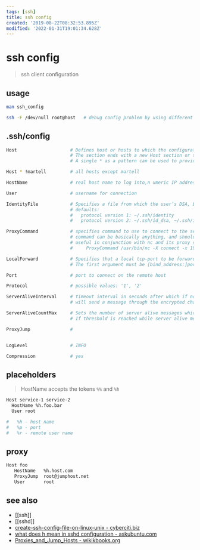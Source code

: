 ```yaml
---
tags: [ssh]
title: ssh config
created: '2019-08-22T08:32:53.895Z'
modified: '2022-01-31T19:01:34.628Z'
---
```


# ssh config

> ssh client configuration

## usage
```sh
man ssh_config

ssh -F /dev/null root@host   # debug config problem by using different config file
```

## .ssh/config
```sh 
Host                    # Defines host or hosts to which the configuration section applies. 
                        # The section ends with a new Host section or the end of the file. 
                        # A single * as a pattern can be used to provide global defaults for all hosts.

Host * !martell         # all hosts except martell
```

```sh
HostName                # real host name to log into,n umeric IP addresses are also permitted.

User                    # username for connection

IdentityFile            # Specifies a file from which the user’s DSA, ECDSA or DSA authentication identity is read. 
                        # defaults:
                        #   protocol version 1: ~/.ssh/identity
                        #   protocol version 2: ~/.ssh/id_dsa, ~/.ssh/id_ecdsa and ~/.ssh/id_rsa

ProxyCommand            # specifies command to use to connect to the server,  placeholders (%h) will be substituted.
                        # command can be basically anything, and should read from its standard input and write to its standard output. 
                        # useful in conjunction with nc and its proxy support. e.g. connect via an HTTP proxy at 192.1.0.253: 
                        #     ProxyCommand /usr/bin/nc -X connect -x 192.1.0.253:3128 %h %p

LocalForward            # Specifies that a local tcp-port to be forwarded over the secure channel to the specified host and port from the remote machine.
                        # The first argument must be [bind_address:]port and the second argument must be host:hostport.

Port                    # port to connect on the remote host

Protocol                # possible values: '1', '2'

ServerAliveInterval     # timeout interval in seconds after which if no data has been received from the server
                        # will send a message through the encrypted channel to request a response from the server

ServerAliveCountMax     # Sets the number of server alive messages which may be sent without receiving any messages back from the server
                        # If threshold is reached while server alive messages are being sent, ssh will disconnect from the server

ProxyJump               #


LogLevel                # INFO

Compression             # yes
```

## placeholders

> HostName accepts the tokens `%%` and `%h`

```sh
Host service-1 service-2
  HostName %h.foo.bar
  User root

#   %h - host name
#   %p - port
#   %r - remote user name
```

## proxy
```sh
Host foo
   HostName   %h.host.com
   ProxyJump  root@jumphost.net
   User       root
```

## see also

- [[ssh]]
- [[sshd]]
- [create-ssh-config-file-on-linux-unix - cyberciti.biz](https://www.cyberciti.biz/faq/create-ssh-config-file-on-linux-unix/)
- [what does h mean in sshd configuration - askubuntu.com](https://askubuntu.com/questions/605479/what-does-h-mean-in-sshd-configuration)
- [Proxies_and_Jump_Hosts - wikikbooks.org](https://en.wikibooks.org/wiki/OpenSSH/Cookbook/Proxies_and_Jump_Hosts)
